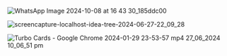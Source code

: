

![WhatsApp Image 2024-10-08 at 16 43 30_185ddc00](https://github.com/user-attachments/assets/f147fd37-1af1-423a-9c56-54f3fcfaa969)



![screencapture-localhost-idea-tree-2024-06-27-22_09_28](https://github.com/AliNawazSahi/idea-tree/assets/125664781/a31bcc7d-e1c1-402a-8733-c9eb96374d08)




![Turbo Cards - Google Chrome 2024-01-29 23-53-57 mp4 27_06_2024 10_06_51 pm](https://github.com/AliNawazSahi/idea-tree/assets/125664781/f429422a-f5ae-4f59-b0ce-1b51d04233f8)
